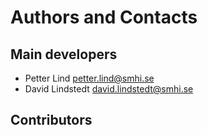 Authors and Contacts
====================

Main developers
---------------

* Petter Lind <petter.lind@smhi.se>
* David Lindstedt <david.lindstedt@smhi.se>

Contributors
------------

